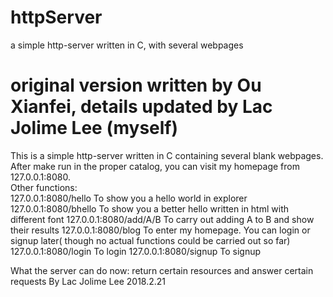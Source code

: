 # httpServer
a simple http-server written in C, with several webpages
# original version written by Ou Xianfei, details updated by Lac Jolime Lee (myself)
This is a simple http-server written in C containing several blank webpages.</br>
After make run in the proper catalog, you can visit my homepage from 127.0.0.1:8080.</br>
Other functions:</br>
  127.0.0.1:8080/hello To show you a hello world in explorer</br>
  127.0.0.1:8080/bhello To show you a better hello written in html with different font
  127.0.0.1:8080/add/A/B To carry out adding A to B and show their results
  127.0.0.1:8080/blog To enter my homepage. You can login or signup later( though no actual functions could be carried out so far)
  127.0.0.1:8080/login To login
  127.0.0.1:8080/signup To signup
  
What the server can do now:
  return certain resources and answer certain requests
By Lac Jolime Lee 2018.2.21
